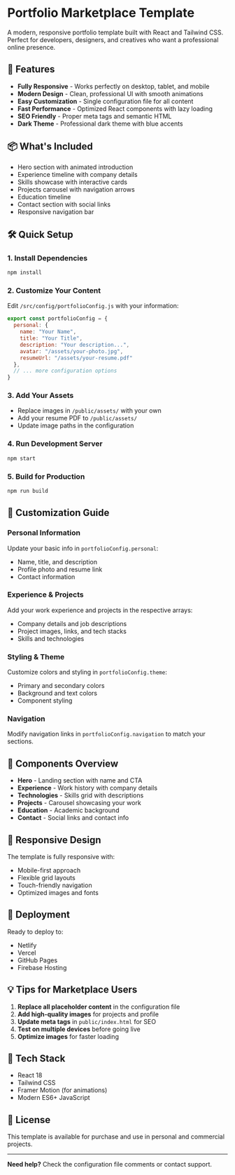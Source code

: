 # Portfolio Marketplace Template

A modern, responsive portfolio template built with React and Tailwind CSS. Perfect for developers, designers, and creatives who want a professional online presence.

## 🚀 Features

- **Fully Responsive** - Works perfectly on desktop, tablet, and mobile
- **Modern Design** - Clean, professional UI with smooth animations
- **Easy Customization** - Single configuration file for all content
- **Fast Performance** - Optimized React components with lazy loading
- **SEO Friendly** - Proper meta tags and semantic HTML
- **Dark Theme** - Professional dark theme with blue accents

## 📦 What's Included

- Hero section with animated introduction
- Experience timeline with company details
- Skills showcase with interactive cards
- Projects carousel with navigation arrows
- Education timeline
- Contact section with social links
- Responsive navigation bar

## 🛠️ Quick Setup

### 1. Install Dependencies
```bash
npm install
```

### 2. Customize Your Content
Edit `/src/config/portfolioConfig.js` with your information:

```javascript
export const portfolioConfig = {
  personal: {
    name: "Your Name",
    title: "Your Title",
    description: "Your description...",
    avatar: "/assets/your-photo.jpg",
    resumeUrl: "/assets/your-resume.pdf"
  },
  // ... more configuration options
}
```

### 3. Add Your Assets
- Replace images in `/public/assets/` with your own
- Add your resume PDF to `/public/assets/`
- Update image paths in the configuration

### 4. Run Development Server
```bash
npm start
```

### 5. Build for Production
```bash
npm run build
```

## 📝 Customization Guide

### Personal Information
Update your basic info in `portfolioConfig.personal`:
- Name, title, and description
- Profile photo and resume link
- Contact information

### Experience & Projects
Add your work experience and projects in the respective arrays:
- Company details and job descriptions
- Project images, links, and tech stacks
- Skills and technologies

### Styling & Theme
Customize colors and styling in `portfolioConfig.theme`:
- Primary and secondary colors
- Background and text colors
- Component styling

### Navigation
Modify navigation links in `portfolioConfig.navigation` to match your sections.

## 🎨 Components Overview

- **Hero** - Landing section with name and CTA
- **Experience** - Work history with company details
- **Technologies** - Skills grid with descriptions
- **Projects** - Carousel showcasing your work
- **Education** - Academic background
- **Contact** - Social links and contact info

## 📱 Responsive Design

The template is fully responsive with:
- Mobile-first approach
- Flexible grid layouts
- Touch-friendly navigation
- Optimized images and fonts

## 🚀 Deployment

Ready to deploy to:
- Netlify
- Vercel
- GitHub Pages
- Firebase Hosting

## 💡 Tips for Marketplace Users

1. **Replace all placeholder content** in the configuration file
2. **Add high-quality images** for projects and profile
3. **Update meta tags** in `public/index.html` for SEO
4. **Test on multiple devices** before going live
5. **Optimize images** for faster loading

## 🔧 Tech Stack

- React 18
- Tailwind CSS
- Framer Motion (for animations)
- Modern ES6+ JavaScript

## 📄 License

This template is available for purchase and use in personal and commercial projects.

---

**Need help?** Check the configuration file comments or contact support.
